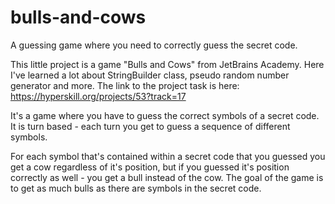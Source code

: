# bulls-and-cows
A guessing game where you need to correctly guess the secret code.

This little project is a game "Bulls and Cows" from JetBrains Academy. Here I've learned a lot about StringBuilder class, pseudo random number generator and more. The link to the project task is here: https://hyperskill.org/projects/53?track=17

It's a game where you have to guess the correct symbols of a secret code. It is turn based - each turn you get to guess a sequence of different symbols.

For each symbol that's contained within a secret code that you guessed you get a cow regardless of it's position, but if you guessed it's position correctly as well - you get a bull instead of the cow. The goal of the game is to get as much bulls as there are symbols in the secret code.
